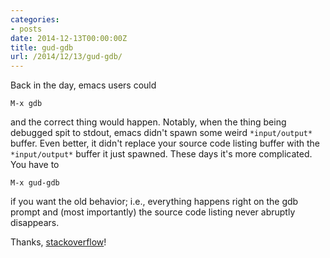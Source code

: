 ```yaml
---
categories:
- posts
date: 2014-12-13T00:00:00Z
title: gud-gdb
url: /2014/12/13/gud-gdb/
---
```


Back in the day, emacs users could

    M-x gdb

and the correct thing would happen. Notably, when the thing being debugged spit
to stdout, emacs didn't spawn some weird ```*input/output*``` buffer. Even
better, it didn't replace your source code listing buffer with the
```*input/output*``` buffer it just spawned. These days it's more
complicated. You have to

    M-x gud-gdb

if you want the old behavior; i.e., everything happens right on the gdb prompt
and (most importantly) the source code listing never abruptly disappears.

Thanks, [stackoverflow][so-gud]!

[so-gud]: https://stackoverflow.com/questions/13560933/how-to-turn-off-input-output-buffer-in-gud
